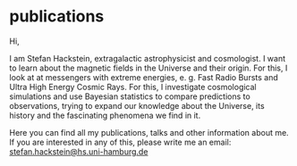 # publications

Hi,

I am Stefan Hackstein, extragalactic astrophysicist and cosmologist. I want to learn about the magnetic fields in the Universe and their origin. For this, I look at at messengers with extreme energies, e. g. Fast Radio Bursts and Ultra High Energy Cosmic Rays. For this, I investigate cosmological simulations and use Bayesian statistics to compare predictions to observations, trying to expand our knowledge about the Universe, its history and the fascinating phenomena we find in it.

Here you can find all my publications, talks and other information about me. 
If you are interested in any of this, please write me an email: stefan.hackstein@hs.uni-hamburg.de
